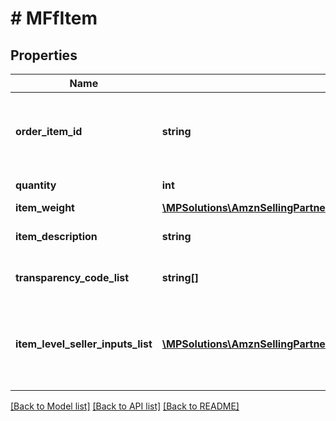 # # MFfItem

## Properties

Name | Type | Description | Notes
------------ | ------------- | ------------- | -------------
**order_item_id** | **string** | An Amazon-defined identifier for an individual item in an order. |
**quantity** | **int** | The number of items. |
**item_weight** | [**\MPSolutions\AmznSellingPartnerApi\Models\MerchantFulfillment\MFfWeight**](MFfWeight.md) |  | [optional]
**item_description** | **string** | The description of the item. | [optional]
**transparency_code_list** | **string[]** | A list of transparency codes. | [optional]
**item_level_seller_inputs_list** | [**\MPSolutions\AmznSellingPartnerApi\Models\MerchantFulfillment\MFfAdditionalSellerInputs[]**](MFfAdditionalSellerInputs.md) | A list of additional seller input pairs required to purchase shipping. | [optional]

[[Back to Model list]](../../README.md#models) [[Back to API list]](../../README.md#endpoints) [[Back to README]](../../README.md)
